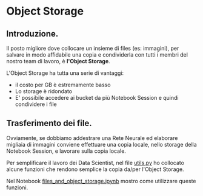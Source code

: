 # Object Storage

## Introduzione.

Il posto migliore dove collocare un insieme di files (es: immagini), per salvare in modo affidabile una copia e condividerla 
con tutti i membri del nostro team di lavoro, è **l'Object Storage**.

L'Object Storage ha tutta una serie di vantaggi:
* il costo per GB è estremamente basso
* Lo storage è ridondato
* E' possibile accedere ai bucket da più Notebook Session e quindi condividere i file

## Trasferimento dei file.

Ovviamente, se dobbiamo addestrare una Rete Neurale ed elaborare migliaia di immagini conviene effettuare una copia locale, 
nello storage della Notebook Session, e lavorare sulla copia locale.

Per semplificare il lavoro dei Data Scientist, nel file [utils.py](./utils.py) ho collocato alcune funzioni che rendono semplice
la copia da/per l'Object Storage.

Nel Notebook [files_and_object_storage.ipynb](./files_and_object_storage.ipynb) mostro come utilizzare queste funzioni.


